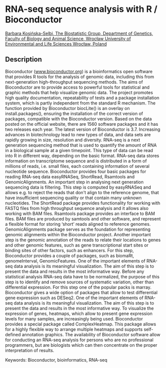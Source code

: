 # RNA-seq sequence analysis with R / Bioconductor

[Barbara	Kosińska-Selbi,	The Biostatistic Group, Department of Genetics, Faculty of Biology and Animal Science, Wrocław University of Environmental and Life Sciences Wrocław, Poland]()

## Description

Bioconductor (www.bioconductor.org) is a bioinformatics open software that provides R tools for the analysis of genomic data, including this from next-generation high-throughput sequencing methods. The aims of Bioconductor are to provide access to powerful tools for statistical and graphic methods that help visualize genomic data. The project promotes high quality documentation, repeatability of tests and a package installation system, which is partly independent from the standard R mechanism. The function provided by Bioconductor biocLite() is an overlay on install.packages(), ensuring the installation of the correct version of packages, compatible with the Bioconductor version. Based on the data posted on the official website, there are 1560 software packages and it has two releases each year. The latest version of Bioconductor is 3.7. Increasing advances in biotechnology lead to new types of data, and data sets are rapidly growing in size, resolution and diversity. RNA-seq is a next generation sequencing method that is used to quantify the amount of RNA in a biological sample at a given timepoint. This type of data can be read into R in different way, depending on the basic format. RNA-seq data stores information on transcriptome sequence and is distributed in a form of millions of reads, i.e. small files, each containing information of several nucleotide sequence. Bioconductor provides four basic packages for reading RNA-seq data easyRNASeq, ShortRead, Rsamtools and GenomicAlignments. An important step in analysing next generation sequencing data is filtering. This step is computed by easyRNASeq and allows e.g. to reject the reads that don't align to the reference genome, that have insufficient sequencing quality or that contain many unknown nucleotides. The ShortRead package provides functionality for working with FASTQ files from high throughput sequence analysis and it allows also working with BAM files. Rsamtools package provides an interface to BAM files. BAM files are produced by samtools and other software, and represent a flexible format for storing ‘short’ reads aligned to reference genomes. GenomicAlignments package serves as the foundation for representing genomic alignments within the Bioconductor project. Another important step is the genomic annotation of the reads to relate their locations to genes and other genomic features, such as gene transcriptional start sites or binding sites of other factors, such as enhancers. For this step, Bioconductor provides a couple of packages, such as biomaRt, genomeInterval, GenomicFeatures. One of the important elements of RNA-seq data analysis is its meaningful visualization. The aim of this step is to present the data and results in the most informative way. Before any statistical analysis RNA-seq data have to be normalized, the purpose of this step is to identify and remove sources of systematic variation, other than differential expression. For this step one of the popular packs is marray. Bioconductor gives a wide option of packages that allow to test differential gene expression such as  DESeq2. One of the important elements of RNA-seq data analysis is its meaningful visualization. The aim of this step is to present the data and results in the most informative way. To visualize the expression of genes, heatmaps, which allow to present gene expression levels for many samples, are increasingly being used. Bioconductor provides a special package called ComplexHeatmap. This package allows for a highly flexible way to arrange multiple heatmaps and supports self-defined annotation graphics. The availability of Bioconductor software allow for conducting an RNA-seq analysis for persons who are no professional programmers, but are biologists which can then concentrate on the proper interpretation of results.

Keywords: Bioconductor, bioinformatics, RNA-seq